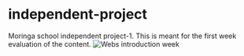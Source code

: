 # independent-project
Moringa school independent project-1.
This is meant for the first week evaluation of the content.
![Webs introduction week](cod.jpeg)
